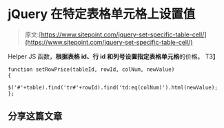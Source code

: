 # jQuery 在特定表格单元格上设置值

> 原文:[https://www.sitepoint.com/jquery-set-specific-table-cell/](https://www.sitepoint.com/jquery-set-specific-table-cell/)

Helper JS 函数，**根据表格 id、行 id 和列号设置指定表格单元格**的价格。
T3】

```
function setRowPrice(tableId, rowId, colNum, newValue)
{
    $('#'+table).find('tr#'+rowId).find('td:eq(colNum)').html(newValue);
};
```

## 分享这篇文章